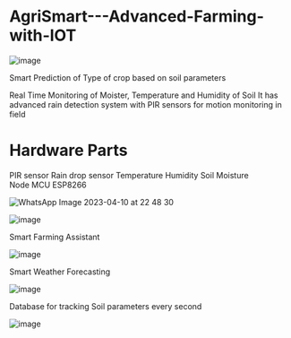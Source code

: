 # AgriSmart---Advanced-Farming-with-IOT

![image](https://github.com/dubeyx/AgriSmart--Advanced-Farming-with-IOT/assets/94775233/57390e25-8c57-4aec-9034-138a0a31419e)


Smart Prediction of Type of crop based on soil parameters

Real Time Monitoring of Moister, Temperature and Humidity of Soil
It has advanced rain detection system with PIR sensors for motion monitoring in field

<h1> Hardware Parts </h1>

PIR sensor 
Rain drop sensor
Temperature
Humidity
Soil Moisture 
Node MCU ESP8266

![WhatsApp Image 2023-04-10 at 22 48 30](https://github.com/dubeyx/AgriSmart--Advanced-Farming-with-IOT/assets/94775233/8f5ae928-6dfe-4c9f-b896-7c2274d5c38f)



![image](https://user-images.githubusercontent.com/94775233/236688792-3e1468e9-fe20-42f4-84cb-39395b51345d.png)

Smart Farming Assistant 

![image](https://github.com/dubeyx/AgriSmart--Advanced-Farming-with-IOT/assets/94775233/5eb822a5-b14e-4b52-8e5b-4f6cd953b37f)


Smart Weather Forecasting 

![image](https://user-images.githubusercontent.com/94775233/236689695-36710767-645c-45e2-87ad-88269cff3f5a.png)

Database for tracking Soil parameters every second

![image](https://user-images.githubusercontent.com/94775233/236689904-496423d4-b1ad-4593-a9ba-1744bf963e2a.png)
